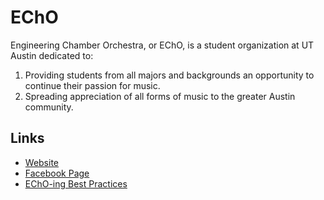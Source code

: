 # EChO
Engineering Chamber Orchestra, or EChO, is a student organization at UT Austin dedicated to:
1. Providing students from all majors and backgrounds an opportunity to continue their passion for music.
2. Spreading appreciation of all forms of music to the greater Austin community.

## Links
- [Website](http://sites.utexas.edu/echo/)
- [Facebook Page](https://www.facebook.com/EngineeringChamberOrchestra)
- [EChO-ing Best Practices](http://pikachuchu.github.io/EChO)
